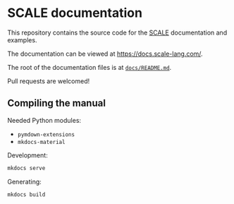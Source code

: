 # SCALE documentation

This repository contains the source code for the [SCALE](https://scale-lang.com) 
documentation and examples.

The documentation can be viewed at https://docs.scale-lang.com/.

The root of the documentation files is at [`docs/README.md`](docs/README.md).

Pull requests are welcomed!

## Compiling the manual

Needed Python modules:

- `pymdown-extensions`
- `mkdocs-material`

Development:

```sh
mkdocs serve
```

Generating:

```sh
mkdocs build
```

